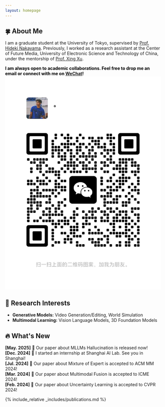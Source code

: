 ```yaml
---
layout: homepage
---
```


## 🍀 About Me

I am a graduate student at the University of Tokyo, supervised by <a href="https://scholar.google.com/citations?user=lZAYGJoAAAAJ&hl=ja" target="_blank">Prof. Hideki Nakayama</a>. Previously, I worked as a research assistant at the Center of Future Media, University of Electronic Science and Technology of China, under the mentorship of <a href="https://interxuxing.github.io/" target="_blank">Prof. Xing Xu</a>.

<span style="color: black; font-weight: bold;">
I am always open to academic collaborations. Feel free to drop me an email or connect with me on
<a href="#"
   onmouseover="document.getElementById('wechat-qr').style.display='block';"
   onmouseout="document.getElementById('wechat-qr').style.display='none';">
   WeChat</a>!
</span>

<img id="wechat-qr" src="/assets/img/wechat.png" alt="WeChat QR">

## 🔬 Research Interests

- **Generative Models:** Video Generation/Editing, World Simulation
- **Multimodal Learning:** Vision Language Models, 3D Foundation Models

<!-- ## 🔥 News

- **[Jul. 2024]** Our paper about Mixture of Expert is accepted to ACM MM 2024.
- **[Mar. 2024]** Our paper about Multimodal Fusion is accepted to ICME 2024.
- **[Feb. 2024]** Our paper about Uncertainty Learning is accepted to CVPR 2024. -->

<h2>🔥 What's New</h2>
<div class="news-scroll-box">
  <div class="news-item"><strong>[May. 2025]</strong> 🌻 Our paper about MLLMs Hallucination is released now!</div>
  <div class="news-item"><strong>[Dec. 2024]</strong> 🌻 I started an internship at Shanghai AI Lab. See you in Shanghai!</div>  
  <div class="news-item"><strong>[Jul. 2024]</strong> 🌻 Our paper about Mixture of Expert is accepted to ACM MM 2024!</div>
  <div class="news-item"><strong>[Mar. 2024]</strong> 🌻 Our paper about Multimodal Fusion is accepted to ICME 2024!</div>
  <div class="news-item"><strong>[Feb. 2024]</strong> 🌻 Our paper about Uncertainty Learning is accepted to CVPR 2024!</div>
  <!-- 可继续添加更多新闻 -->
</div>

{% include_relative _includes/publications.md %}

<!-- ## Experience

### [Center of Future Media, University of Electronic Science and Technology of China](https://cfm.uestc.edu.cn/index)

- **Research Assistant**
- **Mentor:** [Prof. Xing Xu](https://interxuxing.github.io/) -->

